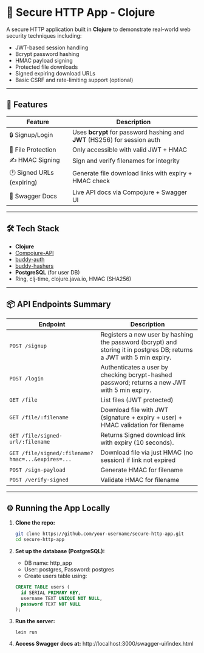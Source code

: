 # 🔐 Secure HTTP App - Clojure

A secure HTTP application built in **Clojure** to demonstrate real-world web security techniques including:

- JWT-based session handling
- Bcrypt password hashing
- HMAC payload signing
- Protected file downloads
- Signed expiring download URLs
- Basic CSRF and rate-limiting support (optional)

---

## 🚀 Features

| Feature                        | Description                                                                 |
|-------------------------------|-----------------------------------------------------------------------------|
| 🔒 Signup/Login               | Uses **bcrypt** for password hashing and **JWT** (HS256) for session auth  |
| 📁 File Protection            | Only accessible with valid JWT + HMAC                                      |
| ✍️ HMAC Signing               | Sign and verify filenames for integrity                                    |
| 🕐 Signed URLs (expiring)     | Generate file download links with expiry + HMAC check                      |
| 📜 Swagger Docs               | Live API docs via Compojure + Swagger UI                                   |

---

## 🛠️ Tech Stack

- **Clojure**
- [Compojure-API](https://github.com/metosin/compojure-api)
- [buddy-auth](https://funcool.github.io/buddy-auth/latest/)
- [buddy-hashers](https://funcool.github.io/buddy-hashers/latest/)
- **PostgreSQL** (for user DB)
- Ring, clj-time, clojure.java.io, HMAC (SHA256)

---

## 📦 API Endpoints Summary

| Endpoint                       | Description                                                                                                           |
|-------------------------------|------------------------------------------------------------------------------------------------------------------------|
| `POST /signup`                | Registers a new user by hashing the password (bcrypt) and storing it in postgres DB; returns a JWT with 5 min expiry.  |
| `POST /login`                 | Authenticates a user by checking bcrypt-hashed password; returns a new JWT with 5 min expiry.                          |
| `GET /file`                   | List files (JWT protected)                                                                                             |
| `GET /file/:filename`         | Download file with JWT (signature + expiry + user) + HMAC validation for filename                                      |
| `GET /file/signed-url/:filename` | Returns Signed download link with expiry (10 seconds).                                                              |
| `GET /file/signed/:filename?hmac=...&expires=...`  | Download file via just HMAC (no session) if link not expired                                      |
| `POST /sign-payload`          | Generate HMAC for filename                                                                                             |
| `POST /verify-signed`         | Validate HMAC for filename                                                                                             |

---

## ⚙️ Running the App Locally

1. **Clone the repo:**
   ```bash
   git clone https://github.com/your-username/secure-http-app.git
   cd secure-http-app
   ```
   
2. **Set up the database (PostgreSQL):**
    - DB name: http_app
    - User: postgres, Password: postgres
    - Create users table using:
    ```sql
    CREATE TABLE users (
      id SERIAL PRIMARY KEY,
      username TEXT UNIQUE NOT NULL,
      password TEXT NOT NULL
    );
    ```
3. **Run the server:**
    ```
    lein run 
    ```

4. **Access Swagger docs at:**
   http://localhost:3000/swagger-ui/index.html


